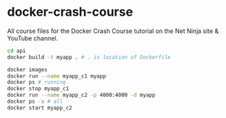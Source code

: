 # docker-crash-course

All course files for the Docker Crash Course tutorial on the Net Ninja site &amp; YouTube channel.

```bash
cd api
docker build -t myapp . # . is location of Dockerfile
```

```bash
docker images
docker run --name myapp_c1 myapp
docker ps # running
docker stop myapp_c1
docker run --name myapp_c2 -p 4000:4000 -d myapp
docker ps -a # all
docker start myapp_c2
```
